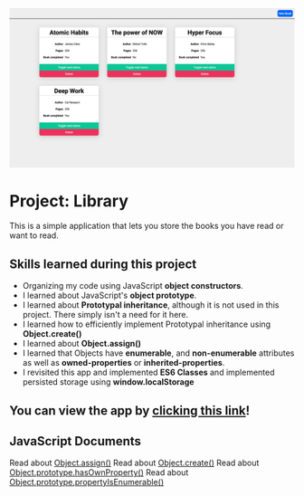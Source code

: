 ![Screen shot](./assets/images/screenShot.png)
# Project: Library
  This is a simple application that lets you store the books you have read or want to read.
## Skills learned during this project
- Organizing my code using JavaScript **object constructors**. 
- I learned about JavaScript's **object prototype**. 
- I learned about **Prototypal inheritance**, although it is not used in this project. There simply isn't a need for it here. 
- I learned how to efficiently implement Prototypal inheritance using **Object.create()** 
- I learned about **Object.assign()** 
- I learned that Objects have **enumerable**, and **non-enumerable** attributes as well as **owned-properties** or **inherited-properties**. 
- I revisited this app and implemented **ES6 Classes** and implemented persisted storage using **window.localStorage**
## You can view the app by [clicking this link](https://bshowen.github.io/project-library/)!
## JavaScript Documents
Read about [Object.assign()](https://developer.mozilla.org/en-US/docs/Web/JavaScript/Reference/Global_Objects/Object/assign)
Read about [Object.create()](https://developer.mozilla.org/en-US/docs/Web/JavaScript/Reference/Global_Objects/Object/create)
Read about [Object.prototype.hasOwnProperty()](https://developer.mozilla.org/en-US/docs/Web/JavaScript/Reference/Global_Objects/Object/hasOwnProperty)
Read about [Object.prototype.propertyIsEnumerable()](https://developer.mozilla.org/en-US/docs/Web/JavaScript/Reference/Global_Objects/Object/propertyIsEnumerable)
